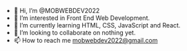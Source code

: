 - 👋 Hi, I’m @MOBWEBDEV2022
- 👀 I’m interested in Front End Web Development.
- 🌱 I’m currently learning HTML, CSS, JavaScript and React.
- 💞️ I’m looking to collaborate on nothing yet.
- 📫 How to reach me mobwebdev2022@gmail.com

<!---
MOBWEBDEV2022/MOBWEBDEV2022 is a ✨ special ✨ repository because its `README.md` (this file) appears on your GitHub profile.
You can click the Preview link to take a look at your changes.
--->
